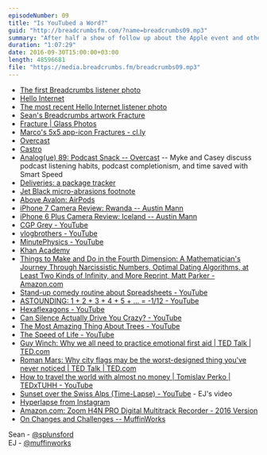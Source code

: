```yaml
---
episodeNumber: 09
title: "Is YouTubed a Word?"
guid: "http://breadcrumbsfm.com/?name=breadcrumbs09.mp3"
summary: "After half a show of follow up about the Apple event and other things, Sean and EJ talk about YouTube channels, videos, and TED Talks."
duration: "1:07:29"
date: 2016-09-30T15:00:00+03:00
length: 48596681
file: "https://media.breadcrumbs.fm/breadcrumbs09.mp3"
---
```


- [The first Breadcrumbs listener photo](https://twitter.com/efrataitel/status/779098727906770944)
- [Hello Internet](http://www.hellointernet.fm/)
- [ The most recent Hello Internet listener photo](http://static1.squarespace.com/static/52d66949e4b0a8cec3bcdd46/t/57da845bbe65946d7044c868/1473938533452/?format=1500w)
- [Sean's Breadcrumbs artwork Fracture](https://twitter.com/SPLunsford/status/779357196048015360)
- [Fracture | Glass Photos](https://www.fractureme.com/)
- [Marco's 5x5 app-icon Fractures - cl.ly](http://cl.ly/image/1p400i300h2F)
- [ Overcast](https://geo.itunes.apple.com/us/app/overcast-podcast-player/id888422857)
- [ Castro](https://geo.itunes.apple.com/us/app/castro-play-share-podcasts/id1080840241)
- [Analog(ue) 89: Podcast Snack -- Overcast](https://overcast.fm/+DAvJaPmi0/18:56) -- Myke and Casey discuss podcast listening habits, podcast completionism, and time saved with Smart Speed
- [ Deliveries: a package tracker](https://geo.itunes.apple.com/us/app/deliveries-a-package-tracker/id290986013)
- [Jet Black micro-abrasions footnote](https://twitter.com/caseyliss/status/773602312845717504)
- [Above Avalon: AirPods](http://www.aboveavalon.com/notes/2016/9/13/airpods)
- [iPhone 7 Camera Review: Rwanda -- Austin Mann](http://austinmann.com/trek/iphone-7-camera-review-rwanda)
- [iPhone 6 Plus Camera Review: Iceland -- Austin Mann](http://austinmann.com/trek/iphone-6-plus-camera-review-iceland)
- [CGP Grey - YouTube](https://www.youtube.com/user/CGPGrey)
- [vlogbrothers - YouTube](https://www.youtube.com/user/vlogbrothers)
- [MinutePhysics - YouTube](https://www.youtube.com/user/minutephysics)
- [Khan Academy](https://www.khanacademy.org/)
- [Things to Make and Do in the Fourth Dimension: A Mathematician's Journey Through Narcissistic Numbers, Optimal Dating Algorithms, at Least Two Kinds of Infinity, and More Reprint, Matt Parker - Amazon.com](http://www.amazon.com/dp/B00JD1LBBY/?tag=breadcrumbsfm-20)
- [Stand-up comedy routine about Spreadsheets - YouTube](http://youtu.be/UBX2QQHlQ_I)
- [ASTOUNDING: 1 + 2 + 3 + 4 + 5 + ... = -1/12 - YouTube](http://youtu.be/w-I6XTVZXww)
- [Hexaflexagons - YouTube](http://youtu.be/VIVIegSt81k)
- [Can Silence Actually Drive You Crazy? - YouTube](http://youtu.be/mXVGIb3bzHI)
- [The Most Amazing Thing About Trees - YouTube](http://youtu.be/BickMFHAZR0)
- [The Speed of Life - YouTube](http://youtu.be/aIx2N-viNwY)
- [ Guy Winch: Why we all need to practice emotional first aid | TED Talk | TED.com](http://www.ted.com/talks/guy_winch_the_case_for_emotional_hygiene)
- [ Roman Mars: Why city flags may be the worst-designed thing you've never noticed | TED Talk | TED.com](http://www.ted.com/talks/roman_mars_why_city_flags_may_be_the_worst_designed_thing_you_ve_never_noticed)
- [How to travel the world with almost no money | Tomislav Perko | TEDxTUHH - YouTube](https://m.youtube.com/watch?v=R7vmHGAshi8&feature=youtu.be)
- [Sunset over the Swiss Alps (Time-Lapse) - YouTube](http://youtu.be/7_mm1h7R_NM) - EJ's video
- [ Hyperlapse from Instagram](https://geo.itunes.apple.com/us/app/hyperlapse-from-instagram/id740146917)
- [Amazon.com: Zoom H4N PRO Digital Multitrack Recorder - 2016 Version](http://www.amazon.com/dp/B01DPOXS8I/?tag=breadcrumbsfm-20)
- [On Changes and Challenges -- MuffinWorks](http://www.muffin.works/blog/2016/7/12/on-changes-and-challenges)

Sean - [@splunsford](https://twitter.com/splunsford)  
EJ - [@muffinworks](https://twitter.com/muffinworks)